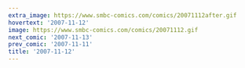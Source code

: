 ```yaml
---
extra_image: https://www.smbc-comics.com/comics/20071112after.gif
hovertext: '2007-11-12'
image: https://www.smbc-comics.com/comics/20071112.gif
next_comic: '2007-11-13'
prev_comic: '2007-11-11'
title: '2007-11-12'
---
```


